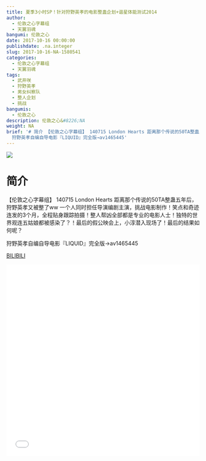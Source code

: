 ```yaml
---
title: 夏季3小时SP！针对狩野英孝的电影整蛊企划+谐星体能测试2014
author:
  - 伦敦之心字幕组
  - 天翼羽魂
bangumi: 伦敦之心
date: 2017-10-16 00:00:00
publishdate: .na.integer
slug: 2017-10-16-NA-1580541
categories:
  - 伦敦之心字幕组
  - 天翼羽魂
tags:
  - 武井咲
  - 狩野英孝
  - 男女纠察队
  - 整人企划
  - 挑战
bangumis:
  - 伦敦之心
description: 伦敦之心&#8226;NA
weight: NA
brief: '# 简介 【伦敦之心字幕组】 140715 London Hearts 距离那个传说的50TA整蛊五年后，狩野英孝又被整了ww 一个人同时担任导演编剧主演，挑战电影制作！笑点和奇迹连发的3个月，全程贴身跟踪拍摄！整人帮凶全部都是专业的电影人士！独特的世界观连五姑娘都被感染了？！最后的假公映会上，小淳潜入现场了！最后的结果如何呢？
  狩野英孝自编自导电影『LIQUID』完全版→av1465445'
---
```


![](https://i.imgur.com/RCi2r5T.jpg)

# 简介  
【伦敦之心字幕组】 140715 London Hearts 距离那个传说的50TA整蛊五年后，狩野英孝又被整了ww 一个人同时担任导演编剧主演，挑战电影制作！笑点和奇迹连发的3个月，全程贴身跟踪拍摄！整人帮凶全部都是专业的电影人士！独特的世界观连五姑娘都被感染了？！最后的假公映会上，小淳潜入现场了！最后的结果如何呢？


狩野英孝自编自导电影『LIQUID』完全版→av1465445

  [BILIBILI](https://www.bilibili.com/video/av1580541/)


<div class="vcontainer">  <iframe class='video' src="//www.bilibili.com/blackboard/player.html?aid=1580541" width="100%" height="500" frameborder="0" allowfullscreen="allowfullscreen"></iframe></div>
